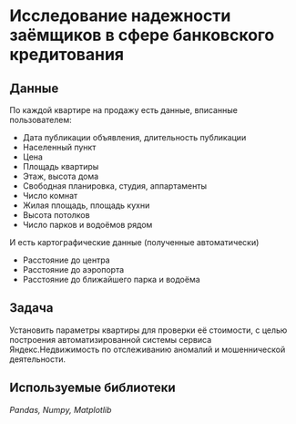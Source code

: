 # Исследование надежности заёмщиков в сфере банковского кредитования

## Данные
По каждой квартире на продажу есть данные, вписанные пользователем:
* Дата публикации объявления, длительность публикации
* Населенный пункт
* Цена 
* Площадь квартиры
* Этаж, высота дома
* Свободная планировка, студия, аппартаменты
* Число комнат
* Жилая площадь, площадь кухни
* Высота потолков
* Число парков и водоёмов рядом

И есть картографические данные (полученные автоматически)
* Расстояние до центра
* Расстояние до аэропорта
* Расстояние до ближайшего парка и водоёма

## Задача
Установить параметры квартиры для проверки её стоимости, с целью построения автоматизированной системы сервиса Яндекс.Недвижимость по отслеживанию аномалий и мошеннической деятельности.

## Используемые библиотеки
_Pandas, Numpy, Matplotlib_

